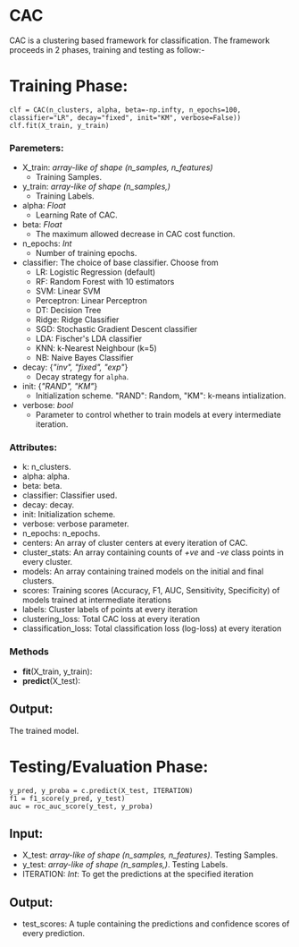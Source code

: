 CAC
======

CAC is a clustering based framework for classification. The framework proceeds in 2 phases, training and testing as follow:-


Training Phase:
===============
```
clf = CAC(n_clusters, alpha, beta=-np.infty, n_epochs=100, classifier="LR", decay="fixed", init="KM", verbose=False))
clf.fit(X_train, y_train)
```

### Paremeters:
- X_train: _array-like of shape (n_samples, n_features)_
	- Training Samples.
- y_train: _array-like of shape (n_samples,)_
	- Training Labels.
- alpha: _Float_
	- Learning Rate of CAC.
- beta: _Float_
	- The maximum allowed decrease in CAC cost function.
- n_epochs: _Int_
	- Number of training epochs.
- classifier: The choice of base classifier. Choose from
	- LR: Logistic Regression (default)
	- RF: Random Forest with 10 estimators
	- SVM: Linear SVM
	- Perceptron: Linear Perceptron
	- DT: Decision Tree
	- Ridge: Ridge Classifier
	- SGD: Stochastic Gradient Descent classifier
	- LDA: Fischer's LDA classifier
	- KNN: k-Nearest Neighbour (k=5)
	- NB: Naive Bayes Classifier
- decay: {_"inv", "fixed", "exp"_}
	- Decay strategy for `alpha`.
- init: {_"RAND", "KM"_}
	- Initialization scheme. "RAND": Random, "KM": k-means intialization.
- verbose: _bool_
	- Parameter to control whether to train models at every intermediate iteration.



### Attributes:
- k: n_clusters.
- alpha: alpha.
- beta: beta.
- classifier: Classifier used.
- decay: decay.
- init: Initialization scheme.
- verbose: verbose parameter.
- n_epochs: n_epochs.
- centers: An array of cluster centers at every iteration of CAC.
- cluster_stats: An array containing counts of _+ve_ and _-ve_ class points in every cluster.
- models: An array containing trained models on the initial and final clusters.
- scores: Training scores (Accuracy, F1, AUC, Sensitivity, Specificity) of models trained at intermediate iterations
- labels: Cluster labels of points at every iteration
- clustering_loss: Total CAC loss at every iteration
- classification_loss: Total classification loss (log-loss) at every iteration

### Methods
- __fit__(X_train, y_train):
- __predict__(X_test):

## Output:
The trained model.

Testing/Evaluation Phase:
=========================

```
y_pred, y_proba = c.predict(X_test, ITERATION)
f1 = f1_score(y_pred, y_test)
auc = roc_auc_score(y_test, y_proba)
```

## Input:
- X_test: _array-like of shape (n_samples, n_features)_. Testing Samples.
- y_test: _array-like of shape (n_samples,)_. Testing Labels.
- ITERATION: _Int_: To get the predictions at the specified iteration

## Output:
- test_scores: A tuple containing the predictions and confidence scores of every prediction.